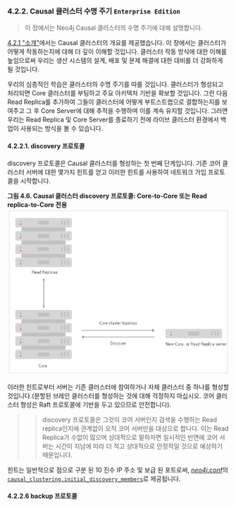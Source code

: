 ### 4.2.2. Causal 클러스터 수명 주기 `Enterprise Edition`
> 이 장에서는 Neo4j Causal 클러스터의 수명 주기에 대해 설명합니다.

[4.2.1 "소개"](./architecture.md)에서는 Causal 클러스터의 개요를 제공했습니다. 이 장에서는 클러스터가 어떻게 작동하는지에 대해 더 깊이 이해할 것입니다. 클러스터 작동 방식에 대한 이해를 높임으로써 우리는 생산 시스템의 설계, 배포 및 문제 해결에 대한 대비를 더 강화하게 될 것입니다.

우리의 심층적인 학습은 클러스터의 수명 주기를 따를 것입니다. 클러스터가 형성되고 처리되면 Core 클러스터를 부팅하고 주요 아키텍처 기반을 확보할 것입니다. 그런 다음 Read Replica를 추가하여 그들이 클러스터에 어떻게 부트스트랩으로 결합하는지를 보여주고 그 후 Core Server에 대해 추적을 수행하며 이를 계속 유지할 것입니다. 그러면 우리는 Read Replica 및 Core Server를 종료하기 전에 라이브 클러스터 환경에서 백업이 사용되는 방식을 볼 수 있습니다.

#### 4.2.2.1. discovery 프로토콜
discovery 프로토콜은 Causal 클러스터를 형성하는 첫 번째 단계입니다. 기존 코어 클러스터 서버에 대한 몇가지 힌트를 얻고 이러한 힌트를 사용하여 네트워크 가입 프로토콜을 시작합니다.

**그림 4.6. Causal 클러스터 discovery 프로토콜: Core-to-Core 또는 Read replica-to-Core 전용**
![4.6.causal-clustering-discovery](./4.6.causal-clustering-discovery.png)

이러한 힌트로부터 서버는 기존 클러스터에 참여하거나 자체 클러스터 중 하나를 형성할 것입니다.(분할된 브레인 클러스터를 형성하는 것에 대해 걱정하지 마십시오. 코어 클러스터 형성은 Raft 프로토콜에 기반을 두고 있으므로 안전합니다).

>> discovery 프로토콜은 그것이 코어 서버인지 검색을 수행하는 Read replica인지에 관계없이 오직 코어 서버만을 대상으로 합니다. 이는 Read Replica가 수없이 많으며 상대적으로 말하자면 일시적인 반면에 코어 서버는 시간이 지남에 따라 더 적고 상대적으로 안정적일 것으로 예상하기 때문입니다.

힌트는 일반적으로 점으로 구분 된 10 진수 IP 주소 및 보급 된 포트로써, [*neo4j.conf*](/configuration.html)의 [`causal_clustering.initial_discovery_members`](https://neo4j.com/docs/operations-manual/3.3/reference/configuration-settings/#config_causal_clustering.initial_discovery_members)로 제공됩니다.

#### 4.2.2.6 backup 프로토콜
